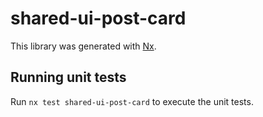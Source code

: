 # shared-ui-post-card

This library was generated with [Nx](https://nx.dev).

## Running unit tests

Run `nx test shared-ui-post-card` to execute the unit tests.
